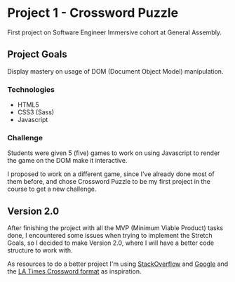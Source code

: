 # Project 1 - Crossword Puzzle

First project on Software Engineer Immersive cohort at General Assembly.

## Project Goals

Display mastery on usage of DOM (Document Object Model) manipulation.

### Technologies

- HTML5
- CSS3 (Sass)
- Javascript

### Challenge

Students were given 5 (five) games to work on using Javascript to render the game on the DOM make it interactive.

I proposed to work on a different game, since I've already done most of them before, and chose Crossword Puzzle to be my first project in the course to get a new challenge.

## Version 2.0

After finishing the project with all the MVP (Minimum Viable Product) tasks done, I encountered some issues when trying to implement the Stretch Goals, so I decided to make Version 2.0, where I will have a better code structure to work with.

As resources to do a better project I'm using [StackOverflow](https://stackoverflow.com/) and [Google](https://www.google.com/) and the [LA Times Crossword format](https://www.latimes.com/games/crossword) as inspiration.
